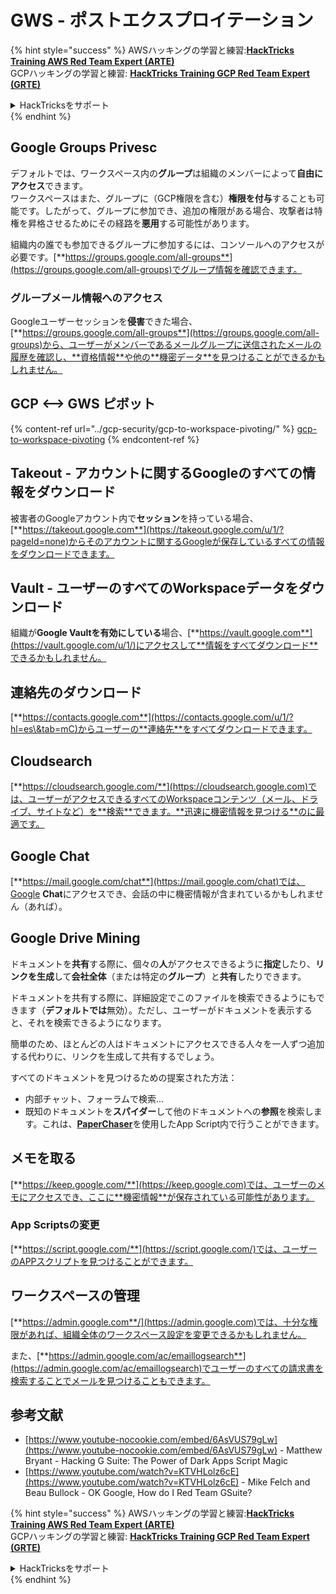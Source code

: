 # GWS - ポストエクスプロイテーション

{% hint style="success" %}
AWSハッキングの学習と練習:<img src="/.gitbook/assets/image.png" alt="" data-size="line">[**HackTricks Training AWS Red Team Expert (ARTE)**](https://training.hacktricks.xyz/courses/arte)<img src="/.gitbook/assets/image.png" alt="" data-size="line">\
GCPハッキングの学習と練習: <img src="/.gitbook/assets/image (2).png" alt="" data-size="line">[**HackTricks Training GCP Red Team Expert (GRTE)**<img src="/.gitbook/assets/image (2).png" alt="" data-size="line">](https://training.hacktricks.xyz/courses/grte)

<details>

<summary>HackTricksをサポート</summary>

* [**サブスクリプションプラン**](https://github.com/sponsors/carlospolop)をチェック！
* 💬 [**Discordグループ**](https://discord.gg/hRep4RUj7f)に参加するか、[**telegramグループ**](https://t.me/peass)に参加するか、**Twitter** 🐦 [**@hacktricks\_live**](https://twitter.com/hacktricks\_live)**をフォロー**してください。
* **HackTricks**と**HackTricks Cloud**のgithubリポジトリにPRを提出して**ハッキングテクニックを共有**してください。

</details>
{% endhint %}

## Google Groups Privesc

デフォルトでは、ワークスペース内の**グループ**は組織のメンバーによって**自由にアクセス**できます。\
ワークスペースはまた、グループに（GCP権限を含む）**権限を付与**することも可能です。したがって、グループに参加でき、追加の権限がある場合、攻撃者は特権を昇格させるためにその経路を**悪用**する可能性があります。

組織内の誰でも参加できるグループに参加するには、コンソールへのアクセスが必要です。[**https://groups.google.com/all-groups**](https://groups.google.com/all-groups)でグループ情報を確認できます。

### グループメール情報へのアクセス

Googleユーザーセッションを**侵害**できた場合、[**https://groups.google.com/all-groups**](https://groups.google.com/all-groups)から、ユーザーがメンバーであるメールグループに送信されたメールの履歴を確認し、**資格情報**や他の**機密データ**を見つけることができるかもしれません。

## GCP <--> GWS ピボット

{% content-ref url="../gcp-security/gcp-to-workspace-pivoting/" %}
[gcp-to-workspace-pivoting](../gcp-security/gcp-to-workspace-pivoting/)
{% endcontent-ref %}

## Takeout - アカウントに関するGoogleのすべての情報をダウンロード

被害者のGoogleアカウント内で**セッション**を持っている場合、[**https://takeout.google.com**](https://takeout.google.com/u/1/?pageId=none)からそのアカウントに関するGoogleが保存しているすべての情報をダウンロードできます。

## Vault - ユーザーのすべてのWorkspaceデータをダウンロード

組織が**Google Vaultを有効にしている**場合、[**https://vault.google.com**](https://vault.google.com/u/1/)にアクセスして**情報をすべてダウンロード**できるかもしれません。

## 連絡先のダウンロード

[**https://contacts.google.com**](https://contacts.google.com/u/1/?hl=es\&tab=mC)からユーザーの**連絡先**をすべてダウンロードできます。

## Cloudsearch

[**https://cloudsearch.google.com/**](https://cloudsearch.google.com)では、ユーザーがアクセスできるすべてのWorkspaceコンテンツ（メール、ドライブ、サイトなど）を**検索**できます。**迅速に機密情報を見つける**のに最適です。

## Google Chat

[**https://mail.google.com/chat**](https://mail.google.com/chat)では、Google **Chat**にアクセスでき、会話の中に機密情報が含まれているかもしれません（あれば）。

## Google Drive Mining

ドキュメントを**共有**する際に、個々の**人**がアクセスできるように**指定**したり、**リンクを生成**して**会社全体**（または特定の**グループ**）と**共有**したりできます。

ドキュメントを共有する際に、詳細設定でこのファイルを検索できるようにもできます（**デフォルトでは**無効）。ただし、ユーザーがドキュメントを表示すると、それを検索できるようになります。

簡単のため、ほとんどの人はドキュメントにアクセスできる人々を一人ずつ追加する代わりに、リンクを生成して共有するでしょう。

すべてのドキュメントを見つけるための提案された方法：

* 内部チャット、フォーラムで検索...
* 既知のドキュメントを**スパイダー**して他のドキュメントへの**参照**を検索します。これは、[**PaperChaser**](https://github.com/mandatoryprogrammer/PaperChaser)を使用したApp Script内で行うことができます。

## **メモを取る**

[**https://keep.google.com/**](https://keep.google.com)では、ユーザーのメモにアクセスでき、ここに**機密情報**が保存されている可能性があります。

### App Scriptsの変更

[**https://script.google.com/**](https://script.google.com/)では、ユーザーのAPPスクリプトを見つけることができます。

## **ワークスペースの管理**

[**https://admin.google.com**/](https://admin.google.com)では、十分な権限があれば、組織全体のワークスペース設定を変更できるかもしれません。

また、[**https://admin.google.com/ac/emaillogsearch**](https://admin.google.com/ac/emaillogsearch)でユーザーのすべての請求書を検索することでメールを見つけることもできます。

## 参考文献

* [https://www.youtube-nocookie.com/embed/6AsVUS79gLw](https://www.youtube-nocookie.com/embed/6AsVUS79gLw) - Matthew Bryant - Hacking G Suite: The Power of Dark Apps Script Magic
* [https://www.youtube.com/watch?v=KTVHLolz6cE](https://www.youtube.com/watch?v=KTVHLolz6cE) - Mike Felch and Beau Bullock - OK Google, How do I Red Team GSuite?

{% hint style="success" %}
AWSハッキングの学習と練習:<img src="/.gitbook/assets/image.png" alt="" data-size="line">[**HackTricks Training AWS Red Team Expert (ARTE)**](https://training.hacktricks.xyz/courses/arte)<img src="/.gitbook/assets/image.png" alt="" data-size="line">\
GCPハッキングの学習と練習: <img src="/.gitbook/assets/image (2).png" alt="" data-size="line">[**HackTricks Training GCP Red Team Expert (GRTE)**<img src="/.gitbook/assets/image (2).png" alt="" data-size="line">](https://training.hacktricks.xyz/courses/grte)

<details>

<summary>HackTricksをサポート</summary>

* [**サブスクリプションプラン**](https://github.com/sponsors/carlospolop)をチェック！
* 💬 [**Discordグループ**](https://discord.gg/hRep4RUj7f)に参加するか、[**telegramグループ**](https://t.me/peass)に参加するか、**Twitter** 🐦 [**@hacktricks\_live**](https://twitter.com/hacktricks\_live)**をフォロー**してください。
* **HackTricks**と**HackTricks Cloud**のgithubリポジトリにPRを提出して**ハッキングテクニックを共有**してください。

</details>
{% endhint %}
